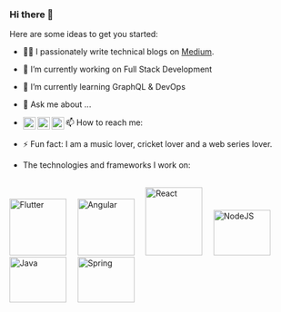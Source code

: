 ### Hi there 👋

Here are some ideas to get you started:

- 👨‍💻 I passionately write technical blogs on [Medium](https://medium.com/@sharmaritesh3312).
- 🔭 I’m currently working on Full Stack Development
- 🌱 I’m currently learning GraphQL & DevOps
- 💬 Ask me about ...
- 📫 How to reach me: <a href="https://twitter.com/sharma_ritesh33">
  <img align="left" alt="Twitter" width="22px" src="https://cdn.jsdelivr.net/npm/simple-icons@v3/icons/twitter.svg" /></a> <a href="https://www.linkedin.com/in/sharmaritesh33/">
  <img align="left" alt="LinkedIn" width="22px" src="https://cdn.jsdelivr.net/npm/simple-icons@v3/icons/linkedin.svg" /> <a href="https://github.com/ritesh-sharma33">
  <img align="left" alt="Github" width="22px" src="https://cdn.jsdelivr.net/npm/simple-icons@v3/icons/github.svg" /></a>

- ⚡ Fun fact: I am a music lover, cricket lover and a web series lover.

- The technologies and frameworks I work on:
<br />
<div style="display=flex;"> <img src="https://cdn.iconscout.com/icon/free/png-512/flutter-2038877-1720090.png" height="100" width="100" alt="Flutter" />&nbsp;&nbsp;&nbsp;&nbsp;&nbsp;<img src="https://angular.io/assets/images/logos/angular/angular.png" height="100" width="100" alt="Angular" />&nbsp;&nbsp;&nbsp;&nbsp;&nbsp;<img src="https://upload.wikimedia.org/wikipedia/commons/thumb/a/a7/React-icon.svg/800px-React-icon.svg.png" height="120" width="100" alt="React" />&nbsp;&nbsp;&nbsp;&nbsp;&nbsp;<img src="https://pluspng.com/img-png/nodejs-png-node-js-on-light-background-1843.png" height="80" width="100" alt="NodeJS" />&nbsp;&nbsp;&nbsp;&nbsp;&nbsp;<img src="https://logos-download.com/wp-content/uploads/2016/10/Java_logo_icon.png" height="80" width="100" alt="Java" />&nbsp;&nbsp;&nbsp;&nbsp;&nbsp;<img src="https://download.logo.wine/logo/Spring_Framework/Spring_Framework-Logo.wine.png" height="80" width="100" alt="Spring" />
</div>
